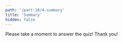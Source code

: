 ```yaml
---
path: '/part-10/4-summary'
title: 'Summary'
hidden: false
---
```




Please take a moment to answer the quiz! Thank you!

<quiz id="f3f3b8b9-4725-5c89-9c52-a6e1ae289d81"></quiz>
